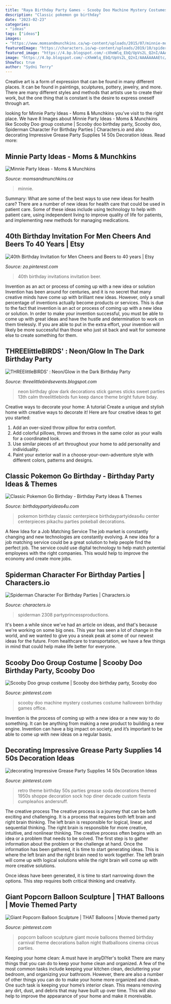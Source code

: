 ```yaml
---
title: "Raya Birthday Party Games - Scooby Doo Machine Mystery Costumes Costume Halloween Birthday Games Office"
description: "Classic pokemon go birthday"
date: "2023-02-23"
categories:
- "ideas"
tags: ["ideas"]
images:
- "https://www.momsandmunchkins.ca/wp-content/uploads/2015/07/minnie-mouse-party-table-4-m.jpg"
featuredImage: "https://characters.io/wp-content/uploads/2019/10/spider-man-3.jpg"
featured_image: "https://4.bp.blogspot.com/-cXhmWlq_EbQ/UpVs2L_Q2nI/AAAAAAAAEtc/2JWxHB-3VyA/s1600/IMG_1796.jpg"
image: "https://4.bp.blogspot.com/-cXhmWlq_EbQ/UpVs2L_Q2nI/AAAAAAAAEtc/2JWxHB-3VyA/s1600/IMG_1796.jpg"
ShowToc: true
author: "Sydni Terry"
---
```



Creative art is a form of expression that can be found in many different places. It can be found in paintings, sculptures, pottery, jewelry, and more. There are many different styles and methods that artists use to create their work, but the one thing that is constant is the desire to express oneself through art.

	

		
looking for Minnie Party Ideas - Moms &amp; Munchkins you've visit to the right place. We have 8 Images about Minnie Party Ideas - Moms &amp; Munchkins like Scooby Doo group costume | Scooby doo birthday party, Scooby doo, Spiderman Character For Birthday Parties | Characters.io and also decorating Impressive Grease Party Supplies 14 50s Decoration Ideas. Read more:
		
    
## Minnie Party Ideas - Moms &amp; Munchkins

<img loading=lazy src="https://www.momsandmunchkins.ca/wp-content/uploads/2015/07/minnie-mouse-party-table-4-m.jpg" onerror="this.onerror=null;this.src='https://tse2.mm.bing.net/th?id=OIP.XJRVIyIgveaxvMKBR-WcRwHaLH&amp;pid=15.1';" alt="Minnie Party Ideas - Moms &amp; Munchkins">

_Source: momsandmunchkins.ca_

>minnie. 

	

Summary: What are some of the best ways to use new ideas for health care?
There are a number of new ideas for health care that could be used in patient care. Some of these ideas include using technology to help with patient care, using independent living to improve quality of life for patients, and implementing new methods for managing medications.

    
## 40th Birthday Invitation For Men Cheers And Beers To 40 Years | Etsy

<img loading=lazy src="https://i.pinimg.com/736x/b7/52/e1/b752e1c6ca2428ec0f94409ea797b136.jpg" onerror="this.onerror=null;this.src='https://tse4.mm.bing.net/th?id=OIP.xxkXVFhajG5HRUinPrQO7QHaKX&amp;pid=15.1';" alt="40th Birthday Invitation for Men Cheers and Beers to 40 years | Etsy">

_Source: za.pinterest.com_

>40th birthday invitations invitation beer. 

	

Invention as an act or process of coming up with a new idea or solution
Invention has been around for centuries, and it is no secret that many creative minds have come up with brilliant new ideas. However, only a small percentage of inventions actually become products or services. This is due to the fact that invention is an act or process of coming up with a new idea or solution. In order to make your invention successful, you must be able to come up with great ideas and have the hustle and determination to work on them tirelessly. If you are able to put in the extra effort, your invention will likely be more successful than those who just sit back and wait for someone else to create something for them.

    
## THREElittleBIRDS&#039; : Neon/Glow In The Dark Birthday Party

<img loading=lazy src="https://4.bp.blogspot.com/-cXhmWlq_EbQ/UpVs2L_Q2nI/AAAAAAAAEtc/2JWxHB-3VyA/s1600/IMG_1796.jpg" onerror="this.onerror=null;this.src='https://tse3.mm.bing.net/th?id=OIP.niE7tceYPSzR7kGoahINEAHaLH&amp;pid=15.1';" alt="THREElittleBIRDS&#039; : Neon/Glow in the Dark Birthday Party">

_Source: threelittlebirdsevents.blogspot.com_

>neon birthday glow dark decorations stick games sticks sweet parties 13th calm threelittlebirds fun keep dance theme bright future bday. 

	

Creative ways to decorate your home: A tutorial
Create a unique and stylish home with creative ways to decorate it! Here are four creative ideas to get you started: 
1. Add an over-sized throw pillow for extra comfort.
2. Add colorful pillows, throws and throws in the same color as your walls for a coordinated look. 
3. Use similar pieces of art throughout your home to add personality and individuality. 
4. Paint your exterior wall in a choose-your-own-adventure style with different colors, patterns and designs.

    
## Classic Pokemon Go Birthday - Birthday Party Ideas &amp; Themes

<img loading=lazy src="http://www.birthdaypartyideas4u.com/wp-content/uploads/2017/06/Classic-Pokemon-Go-Birthday-Pokeball-Centerpiece-600x800.jpg" onerror="this.onerror=null;this.src='https://tse4.mm.bing.net/th?id=OIP.tKidGb4K_rbp1TokIg_TaQHaJ4&amp;pid=15.1';" alt="Classic Pokemon Go Birthday - Birthday Party Ideas &amp; Themes">

_Source: birthdaypartyideas4u.com_

>pokemon birthday classic centerpiece birthdaypartyideas4u center centerpieces pikachu parties pokeball decorations. 

	

A New Idea for a Job Matching Service
The job market is constantly changing and new technologies are constantly evolving. A new idea for a job matching service could be a great solution to help people find the perfect job. The service could use digital technology to help match potential employees with the right companies. This would help to improve the economy and create more jobs.

    
## Spiderman Character For Birthday Parties | Characters.io

<img loading=lazy src="https://characters.io/wp-content/uploads/2019/10/spider-man-3.jpg" onerror="this.onerror=null;this.src='https://tse3.mm.bing.net/th?id=OIP.A0Nb9VeCM8DfYnqvfu_61gHaLH&amp;pid=15.1';" alt="Spiderman Character For Birthday Parties | Characters.io">

_Source: characters.io_

>spiderman 2308 partyprincessproductions. 

	

It's been a while since we've had an article on ideas, and that's because we're working on some big ones. This year has seen a lot of change in the world, and we wanted to give you a sneak peak at some of our newest ideas for the future. From healthcare to transportation, we have a few things in mind that could help make life better for everyone.

    
## Scooby Doo Group Costume | Scooby Doo Birthday Party, Scooby Doo

<img loading=lazy src="https://i.pinimg.com/736x/84/50/c0/8450c015f2ed6122e40d8c5e1736463d.jpg" onerror="this.onerror=null;this.src='https://tse3.mm.bing.net/th?id=OIP.AjvkeqMP2dRyE2WOOC9etQHaLJ&amp;pid=15.1';" alt="Scooby Doo group costume | Scooby doo birthday party, Scooby doo">

_Source: pinterest.com_

>scooby doo machine mystery costumes costume halloween birthday games office. 

	

Invention is the process of coming up with a new idea or a new way to do something. It can be anything from making a new product to building a new engine. Invention can have a big impact on society, and it’s important to be able to come up with new ideas on a regular basis.

    
## Decorating Impressive Grease Party Supplies 14 50s Decoration Ideas

<img loading=lazy src="https://i.pinimg.com/736x/9f/a7/e9/9fa7e963bd6876ddcdb8e12e662225b2.jpg" onerror="this.onerror=null;this.src='https://tse2.mm.bing.net/th?id=OIP.2EphkcEodIbNCCSUFW9XzwHaLH&amp;pid=15.1';" alt="decorating Impressive Grease Party Supplies 14 50s Decoration Ideas">

_Source: pinterest.com_

>retro theme birthday 50s parties grease soda decorations themed 1950s shoppe decoration sock hop diner decade custom fiesta cumpleaños andersruff. 

	

The creative process
The creative process is a journey that can be both exciting and challenging. It is a process that requires both left brain and right brain thinking. The left brain is responsible for logical, linear, and sequential thinking. The right brain is responsible for more creative, intuitive, and nonlinear thinking.
The creative process often begins with an idea or a problem that needs to be solved. The first step is to gather information about the problem or the challenge at hand. Once the information has been gathered, it is time to start generating ideas. This is where the left brain and the right brain need to work together. The left brain will come up with logical solutions while the right brain will come up with more creative solutions.

Once ideas have been generated, it is time to start narrowing down the options. This step requires both critical thinking and creativity.

    
## Giant Popcorn Balloon Sculpture | THAT Balloons | Movie Themed Party

<img loading=lazy src="https://i.pinimg.com/736x/a9/bb/cf/a9bbcf5cdb7bde6b166277e76de1e40b.jpg" onerror="this.onerror=null;this.src='https://tse2.mm.bing.net/th?id=OIP.AfVXiKPym44og8WgXvfvkAHaJ3&amp;pid=15.1';" alt="Giant Popcorn Balloon Sculpture | THAT Balloons | Movie themed party">

_Source: pinterest.com_

>popcorn balloon sculpture giant movie balloons themed birthday carnival theme decorations ballon night thatballoons cinema circus parties. 

	

Keeping your home clean: A must have in anyDIYer's toolkit
There are many things that you can do to keep your home clean and organized. A few of the most common tasks include keeping your kitchen clean, decluttering your bedroom, and organizing your bathroom. However, there are also a number of other things you can do to make your home more organized and clean. One such task is keeping your home’s interior clean. This means removing any dirt, dust, and debris that may have built up over time. This will also help to improve the appearance of your home and make it moreivable.

